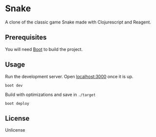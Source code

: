 # Snake

A clone of the classic game Snake made with Clojurescript and Reagent.

## Prerequisites

You will need [Boot](http://boot-clj.com/) to build the project.

## Usage

Run the development server. Open [localhost:3000](http://localhost:3000) once it is up.

```
boot dev
```

Build with optimizations and save in `./target`
```
boot deploy
```

## License

Unlicense
